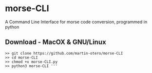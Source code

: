 # morse-CLI

A Command Line Interface for morse code conversion, programmed in python

## Download - MacOX & GNU/Linux 

```
>> git clone https://github.com/martin-otero/morse-CLI
>> cd morse-CLI
>> chmod +x morse-CLI.py
>> python3 morse-CLI '''
```
